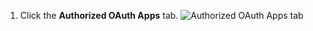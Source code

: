1. Click the **Authorized OAuth Apps** tab.
   ![Authorized OAuth Apps tab](/assets/images/help/settings/settings-authorized-oauth-apps-tab.png)
